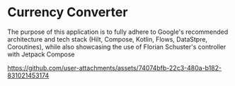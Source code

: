 # Currency Converter
The purpose of this application is to fully adhere to Google's recommended architecture and tech stack (Hilt, Compose, Kotlin, Flows, DataStpre, Coroutines), while also showcasing the use of Florian Schuster's controller with Jetpack Compose

https://github.com/user-attachments/assets/74074bfb-22c3-480a-b182-831021453174
